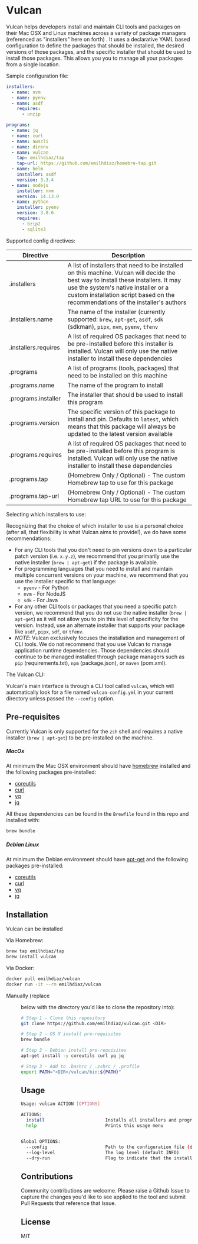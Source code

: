 # Vulcan

Vulcan helps developers install and maintain CLI tools and packages on their Mac OSX and Linux machines across a 
variety of package managers (referenced as "installers" here on forth) . It uses a declarative YAML based configuration 
to define the packages that should be installed, the desired versions of those packages, and the specific installer that 
should be used to install those packages. This allows you you to manage all your packages from a single location. 
 
Sample configuration file: 
 
 ```yaml
 installers:
   - name: nvm
   - name: pyenv
   - name: asdf
     requires:
       - unzip
 
 programs:
   - name: jq
   - name: curl
   - name: awscli
   - name: direnv
   - name: vulcan
     tap: emilhdiaz/tap
     tap-url: https://github.com/emilhdiaz/homebre-tap.git
   - name: helm
     installer: asdf
     version: 3.3.4
   - name: nodejs
     installer: nvm
     version: 14.13.0
   - name: python
     installer: pyenv
     version: 3.8.6
     requires:
       - bzip2
       - sqlite3
 ```
 
Supported config directives:
 
 | Directive   | Description |
 | ----------- | ----------- |
 | .installers | A list of installers that need to be installed on this machine. Vulcan will decide the best way to install these installers. It may use the system's native installer or a custom installation script based on the recommendations of the installer's authors |
 | .installers.name | The name of the installer (currently supported: `brew`, `apt-get`, `asdf`, `sdk` (sdkman), `pipx`, `nvm`, `pyenv`, `tfenv` |
 | .installers.requires | A list of required OS packages that need to be pre-installed before this installer is installed. Vulcan will only use the native installer to install these dependencies | 
 | .programs | A list of programs (tools, packages) that need to be installed on this machine | 
 | .programs.name | The name of the program to install |
 | .programs.installer | The installer that should be used to install this program |
 | .programs.version | The specific version of this package to install and pin. Defaults to `latest`, which means that this package will always be updated to the latest version available |
 | .programs.requires | A list of required OS packages that need to be pre-installed before this program is installed. Vulcan will only use the native installer to install these dependencies |
 | .programs.tap | (Homebrew Only / Optional) - The custom Homebrew tap to use for this package |
 | .programs.tap-url | (Homebrew Only / Optional) - The custom Homebrew tap URL to use for this package |
 

Selecting which installers to use: 

Recognizing that the choice of which installer to use is a personal choice (after all, that flexibility is what Vulcan
aims to provide!), we do have some recommendations: 

* For any CLI tools that you don't need to pin versions down to a particular patch version (i.e. `x.y.z`), we recommend that you primarily use the native installer (`brew | apt-get`) if the package is available. 
* For programming languages that you need to install and maintain multiple concurrent versions on your machine, we recommend that you use the installer specific to that language: 
  * `pyenv` - For Python
  * `nvm` - For NodeJS
  * `sdk` - For Java
* For any other CLI tools or packages that you need a specific patch version, we recommend that you do not use the native installer (`brew | apt-get`) as it will not allow you to pin this level of specificity for the version. Instead, use an alternate installer that supports your package like `asdf`, `pipx`, `sdf`, or `tfenv`.
* *NOTE*: Vulcan exclusively focuses the installation and management of CLI tools. We do not recommend that you use Vulcan to manage application runtime dependencies. Those dependencies should continue to be managed installed through package managers such as `pip` (requirements.txt), `npm` (package.json), or `maven` (pom.xml). 
  
The Vulcan CLI:

Vulcan's main interface is through a CLI tool called `vulcan`, which will automatically look for a file named 
`vulcan-config.yml` in your current directory unless passed the `--config` option.


## Pre-requisites

Currently Vulcan is only supported for the `zsh` shell and requires a native installer (`brew | apt-get`) to be 
pre-installed on the machine.   

##### MacOx
At minimum the Mac OSX environment should have [homebrew](https://brew.sh) installed and the following packages pre-installed: 
* [coreutils](https://formulae.brew.sh/formula/coreutils)
* [curl](https://formulae.brew.sh/formula/curl) 
* [yq](https://github.com/mikefarah/yq)
* [jq](https://formulae.brew.sh/formula/jq)  

All these dependencies can be found in the `Brewfile` found in this repo and installed with: 
```bash
brew bundle
```

##### Debian Linux
At minimum the Debian environment should have [apt-get](https://help.ubuntu.com/community/AptGet/Howto) and the 
following packages pre-installed:
* [coreutils](https://packages.ubuntu.com/focal/coreutils)
* [curl](https://packages.ubuntu.com/focal/curl)
* [yq](https://github.com/mikefarah/yq)
* [jq](https://packages.ubuntu.com/focal/jq) 


## Installation

Vulcan can be installed 

Via Homebrew: 
```bash
brew tap emilhdiaz/tap
brew install vulcan
```

Via Docker:
```bash
docker pull emilhdiaz/vulcan
docker run -it --rm emilhdiaz/vulcan
```

Manually (replace *<DIR>* below with the directory you'd like to clone the repository into):
```bash
# Step 1 - Clone this repository
git clone https://github.com/emilhdiaz/vulcan.git <DIR>

# Step 2 - OS X install pre-requisites
brew bundle

# Step 2 - Debian install pre-requisites
apt-get install -y coreutils curl yq jq

# Step 3 - Add to .bashrc / .zshrc / .profile
export PATH="<DIR>/vulcan/bin:${PATH}"
```


## Usage 

```bash
Usage: vulcan ACTION [OPTIONS]

ACTIONS:
  install                       Installs all installers and programs as specified in the supplied vulcan configuration file
  help                          Prints this usage menu


Global OPTIONS:
  --config                      Path to the configuration file (default: vulcan-config.yml)
  --log-level                   The log level (default INFO)
  --dry-run                     Flag to indicate that the install is just a dry-run
```

## Contributions

Community contributions are welcome. Please raise a Github Issue to capture the changes you'd like to see applied to 
the tool and submit Pull Requests that reference that Issue. 


## License 
MIT
